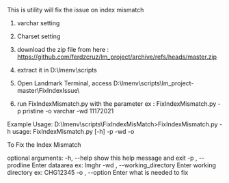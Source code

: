 This is utility will fix the issue on index mismatch
  1. varchar setting
  2. Charset setting

1. download the zip file from here : https://github.com/ferdzcruz/lm_project/archive/refs/heads/master.zip
2. extract it in D:\lmenv\scripts
3. Open Landmark Terminal, access D:\lmenv\scripts\lm_project-master\FixIndexIssue\
4. run FixIndexMismatch.py with the parameter 
ex : FixIndexMismatch.py -p pristine -o varchar -wd 11172021


Example Usage:
D:\lmenv\scripts\FixIndexMisMatch>FixIndexMismatch.py -h
usage: FixIndexMismatch.py [-h] -p  -wd  -o

To Fix the Index Mismatch

optional arguments:
  -h, --help            show this help message and exit
  -p , --prodline       Enter dataarea ex: lmghr
  -wd , --working_directory
                        Enter working directory ex: CHG12345
  -o , --option         Enter what is needed to fix

